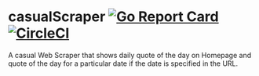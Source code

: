 # casualScraper [![Go Report Card](https://goreportcard.com/badge/github.com/DarthSett/casualScraper)](https://goreportcard.com/report/github.com/DarthSett/casualScraper) [![CircleCI](https://circleci.com/gh/DarthSett/casualScraper.svg?style=svg)](https://circleci.com/gh/DarthSett/casualScraper)

A casual Web Scraper that shows daily quote of the day on Homepage and quote of the day for a particular date if the date is specified in the URL.
